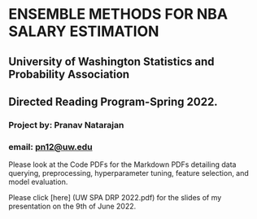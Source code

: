 # ENSEMBLE METHODS FOR NBA SALARY ESTIMATION
## University of Washington Statistics and Probability Association 
## Directed Reading Program-Spring 2022.
### Project by: Pranav Natarajan
### email: pn12@uw.edu


Please look at the Code PDFs for the Markdown PDFs detailing data querying, 
preprocessing, hyperparameter tuning, feature selection, and model evaluation.

Please click [here] (UW SPA DRP 2022.pdf) for the slides of my presentation on the 9th of June 2022.

